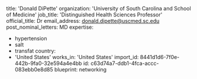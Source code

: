 title: 'Donald DiPette'
organization: 'University of South Carolina and School of Medicine'
job_title: 'Distinguished Health Sciences Professor'
official_title: Dr
email_address: donald.dipette@uscmed.sc.edu
post_nominal_letters: MD
expertise:
  - hypertension
  - salt
  - transfat
country:
  - 'United States'
works_in: 'United States'
import_id: 8441d1d6-7f0e-442b-9fa0-32e594a4e4bb
id: c63d74a7-ddb1-4fca-accc-083ebb0e8d85
blueprint: networking
